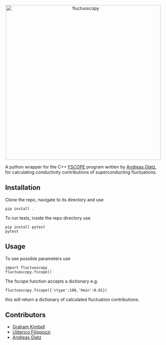 <p align="center">
  <img src="https://github.com/user-attachments/assets/8bf0686c-e963-4169-ada5-9598d3949553" width="500" align="center" alt="fluctuoscopy">
</p>

A python wrapper for the C++ [FSCOPE](https://github.com/andreasglatz/FSCOPE) program written by [Andreas Glatz](https://github.com/andreasglatz), for calculating conductivity contributions of superconducting fluctuations.

## Installation

Clone the repo, navigate to its directory and use
```
pip install .
```
To run tests, inside the repo directory use
```
pip install pytest
pytest
```

## Usage

To see possible parameters use
```
import fluctuoscopy
fluctuoscopy.fscope()
```
The fscope function accepts a dictionary e.g.
```
fluctuoscopy.fscope({'ctype':100,'hmin':0.01})
```
this will return a dictionary of calculated fluctuation contributions.

## Contributors

- [Graham Kimbell](https://github.com/g-kimbell)
- [Ulderico Filippozzi](https://github.com/ufilippozzi)
- [Andreas Glatz](https://github.com/andreasglatz)
